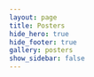 ```yaml
---
layout: page
title: Posters
hide_hero: true
hide_footer: true
gallery: posters
show_sidebar: false
---
```

